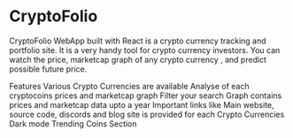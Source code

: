 # CryptoFolio
CryptoFolio WebApp built with React is a crypto currency tracking and portfolio site. It is a very handy tool for crypto currency investors. You can watch the price, marketcap graph of any crypto currency , and predict possible future price.

Features
Various Crypto Currencies are available
Analyse of each cryptocoins prices and marketcap graph
Filter your search
Graph contains prices and marketcap data upto a year
Important links like Main website, source code, discords and blog site is provided for each Crypto Currencies
Dark mode
Trending Coins Section

